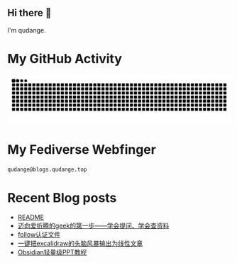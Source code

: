 ## Hi there 👋

I'm qudange.

# My GitHub Activity

<picture>
  <source media="(prefers-color-scheme: dark)" srcset="https://raw.githubusercontent.com/dangehub/dangehub/output/github-contribution-grid-snake-dark.svg">
  <source media="(prefers-color-scheme: light)" srcset="https://raw.githubusercontent.com/dangehub/dangehub/output/github-contribution-grid-snake.svg">
  <img alt="github contribution grid snake animation" src="https://raw.githubusercontent.com/dangehub/dangehub/output/github-contribution-grid-snake.svg">
</picture>

# My Fediverse Webfinger

`qudange@blogs.qudange.top`

# Recent Blog posts
<!-- BLOG-POST-LIST:START -->
- [README](https://qlog.9udange.top/)
- [迈向爱折腾的geek的第一步——学会提问、学会查资料](https://qlog.9udange.top/迈向爱折腾的geek的第一步——学会提问、学会查资料/)
- [follow认证文件](https://qlog.9udange.top/自托管折腾/follow认证文件/)
- [一键把excalidraw的头脑风暴输出为线性文章](https://qlog.9udange.top/Obsidian/一键把excalidraw的头脑风暴输出为线性文章/)
- [Obsidian轻量级PPT教程](https://qlog.9udange.top/Obsidian/Obsidian轻量级PPT教程/)
<!-- BLOG-POST-LIST:END -->
